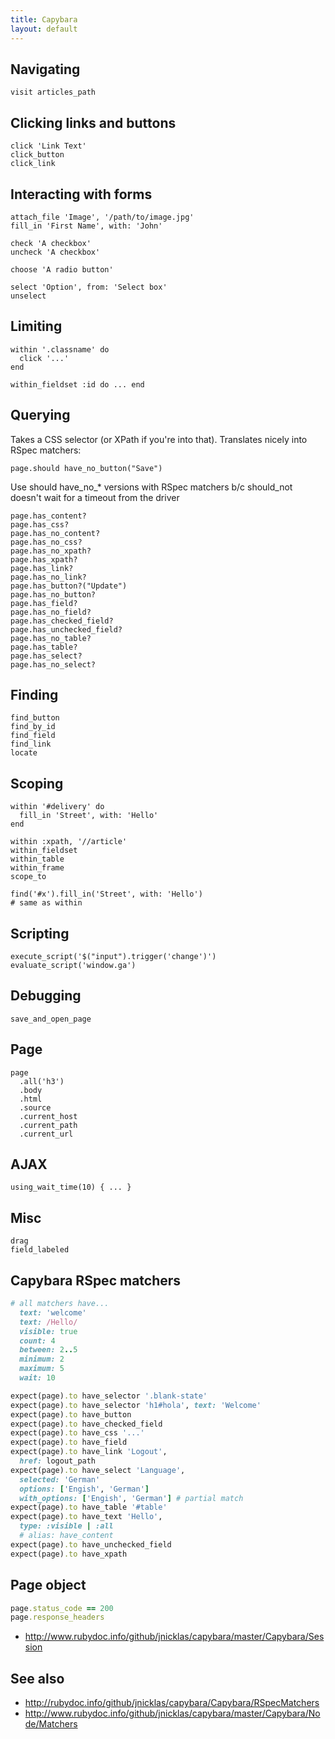 ```yaml
---
title: Capybara
layout: default
---
```


## Navigating

    visit articles_path

## Clicking links and buttons

    click 'Link Text'
    click_button
    click_link

## Interacting with forms

    attach_file 'Image', '/path/to/image.jpg'
    fill_in 'First Name', with: 'John'

    check 'A checkbox'
    uncheck 'A checkbox'

    choose 'A radio button'

    select 'Option', from: 'Select box'
    unselect

## Limiting

    within '.classname' do
      click '...'
    end

    within_fieldset :id do ... end

## Querying

Takes a CSS selector (or XPath if you're into that).
Translates nicely into RSpec matchers:

    page.should have_no_button("Save")

Use should have_no_* versions with RSpec matchers b/c
should_not doesn't wait for a timeout from the driver

    page.has_content?
    page.has_css?
    page.has_no_content?
    page.has_no_css?
    page.has_no_xpath?
    page.has_xpath?
    page.has_link?
    page.has_no_link?
    page.has_button?("Update")
    page.has_no_button?
    page.has_field?
    page.has_no_field?
    page.has_checked_field?
    page.has_unchecked_field?
    page.has_no_table?
    page.has_table?
    page.has_select?
    page.has_no_select?

## Finding

    find_button
    find_by_id
    find_field
    find_link
    locate

## Scoping

    within '#delivery' do
      fill_in 'Street', with: 'Hello'
    end

    within :xpath, '//article'
    within_fieldset
    within_table
    within_frame
    scope_to

    find('#x').fill_in('Street', with: 'Hello')
    # same as within

## Scripting

    execute_script('$("input").trigger('change')')
    evaluate_script('window.ga')

## Debugging

    save_and_open_page

## Page

    page
      .all('h3')
      .body
      .html
      .source
      .current_host
      .current_path
      .current_url

## AJAX

    using_wait_time(10) { ... }

## Misc
   
    drag
    field_labeled
   
## Capybara RSpec matchers

```rb
# all matchers have...
  text: 'welcome'
  text: /Hello/
  visible: true
  count: 4
  between: 2..5
  minimum: 2
  maximum: 5
  wait: 10

expect(page).to have_selector '.blank-state'
expect(page).to have_selector 'h1#hola', text: 'Welcome'
expect(page).to have_button
expect(page).to have_checked_field
expect(page).to have_css '...'
expect(page).to have_field
expect(page).to have_link 'Logout',
  href: logout_path
expect(page).to have_select 'Language',
  selected: 'German'
  options: ['Engish', 'German']
  with_options: ['Engish', 'German'] # partial match
expect(page).to have_table '#table'
expect(page).to have_text 'Hello',
  type: :visible | :all
  # alias: have_content
expect(page).to have_unchecked_field
expect(page).to have_xpath
```

## Page object

```rb
page.status_code == 200
page.response_headers
```

 - <http://www.rubydoc.info/github/jnicklas/capybara/master/Capybara/Session>

## See also

- <http://rubydoc.info/github/jnicklas/capybara/Capybara/RSpecMatchers>
- <http://www.rubydoc.info/github/jnicklas/capybara/master/Capybara/Node/Matchers>

